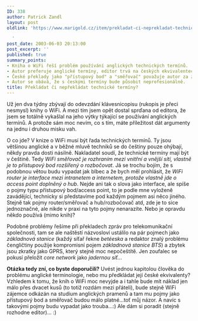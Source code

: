 ```yaml
---
ID: 338
author: Patrick Zandl
layout: post
oldlink: 'https://www.marigold.cz/item/prekladat-ci-neprekladat-technicke-terminy

  '
post_date: 2003-06-03 20:13:00
post_excerpt: ''
published: true
summary_points:
- Kniha o WiFi řeší problém používání anglických technických termínů.
- Autor preferuje anglické termíny, editor trvá na českých ekvivalentech.
- České překlady jako "přístupový bod" a "směřovač" považuje autor za zavádějící.
- Autor se obává, že s českými termíny bude působit neprofesionálně.
title: Překládat či nepřekládat technické termíny?
---
```


<p>
Už jen dva týdny zbývají do odevzdání klávesnicopisu (rukopis je přeci nesmysl) knihy o WiFi. A mezi tím jsem opět dostal sprďana od editora, že jsem se totálně vykašlal na jeho výtky týkající se používání anglických termínů. A protože sám moc nevím, co s tím, máte příležitost dát argumenty na jednu i druhou misku vah. </p>

<p>
O co jde? V knize o WiFi musí být řada technických termínů. Ty jsou většinou anglické a v běžné mluvě techniků se do češtiny pouze ohýbají, někdy pravda dosti násilně. Nakladatel soudí, že technické termíny mají být v češtině. Tedy <EM>WiFi směřovač je rozhraním mezi vnitřní a vnější sítí, vlastně je to přístupový bod rozšířený o rozbočovat</EM>. Já se trochu bojím, že s podobnou větou budu vypadat jak blbec a že bych měl prohlásit, že <EM>WiFi router je interface mezi intranetem a internetem, protože vlastně jde o access point doplněný o hub</EM>. Nejde ani tak o slova jako interface, ale spíše o pojmy typu přístupový bod/access point, to je podle mne vyloženě zavádějící, technicky si představíme pod každým pojmem asi něco jiného. Stejně tak pojmy router/směřovač a hub/rozbočovač atd, zde je to sice jednoznačné, ale nikde v praxi na tyto pojmy nenarazíte. Nebo je opravdu někdo používá (mimo knih)?</p>

<p>
Podobné problémy řešíme při překladech zpráv pro telekomunikační společnosti, tam se ale naštěstí názvosloví ustálilo na pár pojmech jako <EM>základnová stanice</EM> (každý síťař řekne <EM>betéeska </EM>a redaktor znalý problému čengličtiny použije kompromisní pojem <EM>základnová stanice BTS</EM>) a zbytek jsou zkratky jako GPRS, který stejně moc nepočeštítě. Jen zoufalec se pokusí přeložit <EM>core network</EM> jako <EM>jadernou síť</EM>...</p>

<p>
<STRONG>Otázka tedy zní, co byste doporučili?</STRONG> Uvést jednou kapitolou člověka do problému anglické terminologie, nebo mu předkládat její české ekvivalenty? Vzhledem k tomu, že knih o WiFi moc nevyjde a i tahle bude mít náklad jen málo přes dvacet kusů (to totiž rozdám mezi přáteli), bude stejně WiFi zájemce odkázán na studium anglických pramenů a tam mu pojmy jako přístupový bod a směřovač budou málo platné...toť můj názor. A navíc s takovými pojmy budu vypadat jako trouba...:) Ale dám si poradit (stejně rozhodne editor)... :)</p>